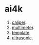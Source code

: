 # ai4k

1. [caliper](./caliper.md).
1. [multimeter](./multimeter.md).
1. [template](./template.md).
1. [ultrasonic](./ultrasonic.md).
